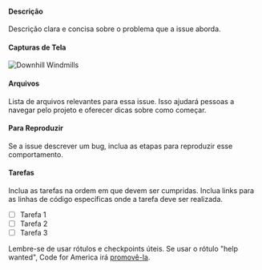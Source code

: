 #### Descrição
Descrição clara e concisa sobre o problema que a issue aborda.

#### Capturas de Tela
![Downhill Windmills](http://i.giphy.com/KO8AG2EByqkFi.gif)

#### Arquivos
Lista de arquivos relevantes para essa issue. Isso ajudará pessoas a navegar pelo projeto e oferecer dicas sobre como começar.

#### Para Reproduzir
Se a issue descrever um bug, inclua as etapas para reproduzir esse comportamento.

#### Tarefas
Inclua as tarefas na ordem em que devem ser cumpridas. Inclua links para as linhas de código específicas onde a tarefa deve ser realizada.
- [ ] Tarefa 1
- [ ] Tarefa 2
- [ ] Tarefa 3

Lembre-se de usar rótulos e checkpoints úteis. Se usar o rótulo "help wanted", Code for America irá [promovê-la](http://www.codeforamerica.org/geeks/civicissues).
